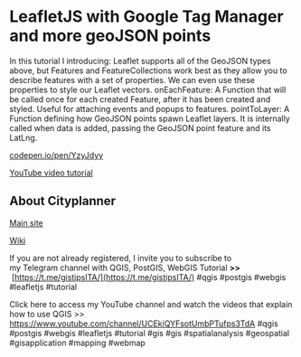 # LeafletJS with Google Tag Manager and more geoJSON points
In this tutorial I introducing:
Leaflet supports all of the GeoJSON types above, but Features and FeatureCollections 
work best as they allow you to describe features with a set of properties. 
We can even use these properties to style our Leaflet vectors.
onEachFeature: A Function that will be called once
for each created Feature, after it has been created and styled. 
Useful for attaching events and popups to features.
pointToLayer: A Function defining how GeoJSON points spawn 
Leaflet layers. It is internally called when data is added, 
passing the GeoJSON point feature and its LatLng.

[codepen.io/pen/YzyJdyy](https://codepen.io/pjhooker/pen/YzyJdyy)

[YouTube video tutorial](https://youtu.be/TeXzuPxXrWg)

## About Cityplanner

[Main site](https://codepen.io/pjhooker/pen/YzyJdyy)

[Wiki](https://codepen.io/pjhooker/pen/YzyJdyy)

If you are not already registered, I invite you to subscribe to my Telegram channel with QGIS, PostGIS, WebGIS Tutorial **>>**  [https://t.me/gistipsITA/](https://t.me/gistipsITA/)
#qgis #postgis #webgis #leafletjs #tutorial

Click here to access my YouTube channel and watch the videos that explain how to use QGIS >> https://www.youtube.com/channel/UCEkiQYFsotUmbPTufps3TdA #qgis #postgis #webgis #leafletjs #tutorial #gis #gis #spatialanalysis #geospatial #gisapplication #mapping #webmap